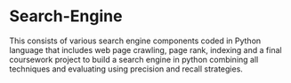 # Search-Engine

This consists of various search engine components coded in Python language that includes web page crawling, page rank, indexing and a final coursework project to build a search engine in python combining all techniques and evaluating using precision and recall strategies.
